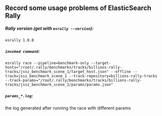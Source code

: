 ## Record some usage problems of ElasticSearch Rally 



#####  Rally version (get with `esrally --version`):
```
esrally 1.0.0
```  


#####  `invoked command`: 
```
esrally race --pipeline=benchmark-only --target-hosts="/root/.rally/benchmarks/tracks/billions-rally-tracks/jssz_benchmark_scene_1/target_host.json" --offline --track=jssz_benchmark_scene_1 --track-repository=billions-rally-tracks --track-params="/root/.rally/benchmarks/tracks/billions-rally-tracks/jssz_benchmark_scene_1/params/params.json"
```


#####  `params_*.log`: 
the log generated after running the race with different params
